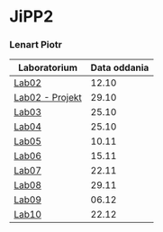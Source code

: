 # JiPP2
### Lenart Piotr

| Laboratorium | Data oddania |
| --- | --- |
| [Lab02](https://github.com/LenartPiotr/JiPP2/tree/Lab02) | 12.10 |
| [Lab02 - Projekt](https://github.com/LenartPiotr/JiPP2/tree/Lab02-Projekt) | 29.10 |
| [Lab03](https://github.com/LenartPiotr/JiPP2/tree/Lab03-wisielec) | 25.10 |
| [Lab04](https://github.com/LenartPiotr/JiPP2/tree/Lab04) | 25.10 |
| [Lab05](https://github.com/LenartPiotr/JiPP2/tree/Lab05) | 10.11 |
| [Lab06](https://github.com/LenartPiotr/JiPP2/tree/Lab06) | 15.11 |
| [Lab07](https://github.com/LenartPiotr/JiPP2/tree/Lab07) | 22.11 |
| [Lab08](https://github.com/LenartPiotr/JiPP2/tree/Lab08) | 29.11 |
| [Lab09](https://github.com/LenartPiotr/JiPP2/tree/Lab09) | 06.12 |
| [Lab10](https://github.com/LenartPiotr/JiPP2/tree/Lab10) | 22.12 |
